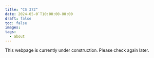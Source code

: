 ```yaml
---
title: "CS 372"
date: 2024-05-0`T10:00:00-00:00
draft: false
toc: false
images:
tags:
  - about
---
```


This webpage is currently under construction. Please check again later.
